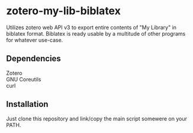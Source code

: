 # zotero-my-lib-biblatex
Utilizes zotero web API v3 to export entire contents of  "My Library" in biblatex format.
Biblatex is ready usable by a multitude of other programs for whatever use-case.

## Dependencies
Zotero  
GNU Coreutils  
curl  

## Installation
Just clone this repository and link/copy the main script somewere on your PATH.
